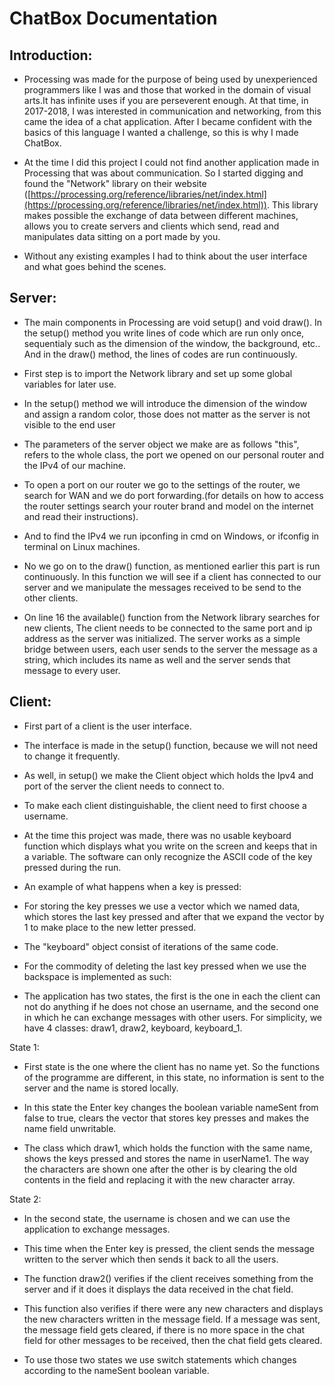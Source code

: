 # **ChatBox Documentation**

## Introduction:

- Processing was made for the purpose of being used by unexperienced programmers like I was and those that worked in the domain of visual arts.It has infinite uses if you are perseverent enough. At that time, in 2017-2018, I was interested in communication and networking, from this came the idea of a chat application. After I became confident with the basics of this language I wanted a challenge, so this is why I made ChatBox.

- At the time I did this project I could not find another application made in Processing that was about communication. So I started digging and found the &quot;Network&quot; library on their website ([https://processing.org/reference/libraries/net/index.html](https://processing.org/reference/libraries/net/index.html)). This library makes possible the exchange of data between different machines, allows you to create servers and clients which send, read and manipulates data sitting on a port made by you.

- Without any existing examples I had to think about the user interface and what goes behind the scenes.

## Server:

- The main components in Processing are void setup() and void draw(). In the setup() method you write lines of code which are run only once, sequentialy such as the dimension of the window, the background, etc.. And in the draw() method, the lines of codes are run continuously.
- First step is to import the Network library and set up some global variables for later use.

- In the setup() method we will introduce the dimension of the window and assign a random color, those does not matter as the server is not visible to the end user
- The parameters of the server object we make are as follows &quot;this&quot;, refers to the whole class, the port we opened on our personal router and the IPv4 of our machine.

- To open a port on our router we go to the settings of the router, we search for WAN and we do port forwarding.(for details on how to access the router settings search your router brand and model on the internet and read their instructions).

- And to find the IPv4 we run ipconfing in cmd on Windows, or ifconfig in terminal on Linux machines.
- No we go on to the draw() function, as mentioned earlier this part is run continuously. In this function we will see if a client has connected to our server and we manipulate the messages received to be send to the other clients.

- On line 16 the available() function from the Network library searches for new clients, The client needs to be connected to the same port and ip address as the server was initialized. The server works as a simple bridge between users, each user sends to the server the message as a string, which includes its name as well and the server sends that message to every user.

## Client:

- First part of a client is the user interface.

- The interface is made in the setup() function, because we will not need to change it frequently.
- As well, in setup() we make the Client object which holds the Ipv4 and port of the server the client needs to connect to.
- To make each client distinguishable, the client need to first choose a username.
- At the time this project was made, there was no usable keyboard function which displays what you write on the screen and keeps that in a variable. The software can only recognize the ASCII code of the key pressed during the run.
- An example of what happens when a key is pressed:

- For storing the key presses we use a vector which we named data, which stores the last key pressed and after that we expand the vector by 1 to make place to the new letter pressed.
- The &quot;keyboard&quot; object consist of iterations of the same code.

- For the commodity of deleting the last key pressed when we use the backspace is implemented as such:

- The application has two states, the first is the one in each the client can not do anything if he does not chose an username, and the second one in which he can exchange messages with other users. For simplicity, we have 4 classes: draw1, draw2, keyboard, keyboard\_1.

State 1:

- First state is the one where the client has no name yet. So the functions of the programme are different, in this state, no information is sent to the server and the name is stored locally.
- In this state the Enter key changes the boolean variable nameSent from false to true, clears the vector that stores key presses and makes the name field unwritable.

- The class which draw1, which holds the function with the same name, shows the keys pressed and stores the name in userName1. The way the characters are shown one after the other is by clearing the old contents in the field and replacing it with the new character array.

State 2:

- In the second state, the username is chosen and we can use the application to exchange messages.
- This time when the Enter key is pressed, the client sends the message written to the server which then sends it back to all the users.

- The function draw2() verifies if the client receives something from the server and if it does it displays the data received in the chat field.

- This function also verifies if there were any new characters and displays the new characters written in the message field. If a message was sent, the message field gets cleared, if there is no more space in the chat field for other messages to be received, then the chat field gets cleared.

- To use those two states we use switch statements which changes according to the nameSent boolean variable.
